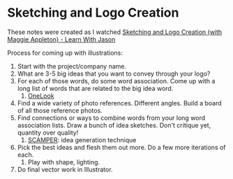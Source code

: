 # Sketching and Logo Creation

These notes were created as I watched [Sketching and Logo Creation (with Maggie Appleton) - Learn With Jason](https://www.youtube.com/watch?v=4mrrNAjiTvk)

Process for coming up with illustrations:

1. Start with the project/company name.
1. What are 3-5 big ideas that you want to convey through your logo?
1. For each of those words, do some word association. Come up with a long list of words that are related to the big idea word.
    1. [OneLook](https://onelook.com/thesaurus)
1. Find a wide variety of photo references. Different angles. Build a board of all those reference photos.
1. Find connections or ways to combine words from your long word association lists. Draw a bunch of idea sketches. Don't critique yet, quantity over quality!
    1. [SCAMPER](https://www.cleverism.com/idea-generation-problem-solving-using-scamper-technique/): idea generation technique
1. Pick the best ideas and flesh them out more. Do a few more iterations of each.
    1. Play with shape, lighting.
1. Do final vector work in Illustrator.
